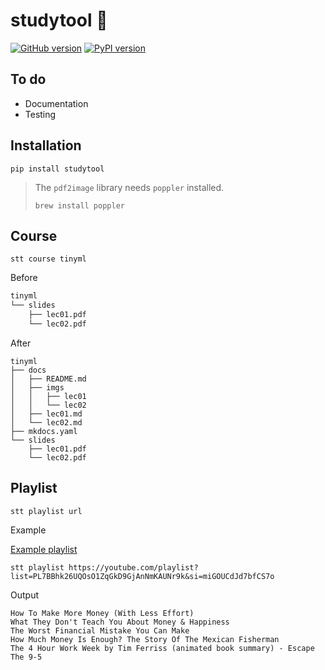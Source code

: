 # studytool 💼

[![GitHub version](https://badge.fury.io/gh/russhustle%2Fstudytool.svg)](https://badge.fury.io/gh/russhustle%2Fstudytool) [![PyPI version](https://badge.fury.io/py/studytool.svg)](https://badge.fury.io/py/studytool)

## To do

- Documentation
- Testing

## Installation

```shell
pip install studytool
```

> The `pdf2image` library needs `poppler` installed.
>
> ```shell
> brew install poppler
> ```

## Course

```
stt course tinyml
```

Before

```sh
tinyml
└── slides
    ├── lec01.pdf
    └── lec02.pdf
```

After

```
tinyml
├── docs
│   ├── README.md
│   ├── imgs
│   │   ├── lec01
│   │   └── lec02
│   ├── lec01.md
│   └── lec02.md
├── mkdocs.yaml
└── slides
    ├── lec01.pdf
    └── lec02.pdf
```

## Playlist

```shell
stt playlist url
```

Example

[Example playlist](https://youtube.com/playlist?list=PL7BBhk26UQOsO1ZqGkD9GjAnNmKAUNr9k&si=miGOUCdJd7bfCS7o)

```shell
stt playlist https://youtube.com/playlist?list=PL7BBhk26UQOsO1ZqGkD9GjAnNmKAUNr9k&si=miGOUCdJd7bfCS7o
```

Output

```
How To Make More Money (With Less Effort)
What They Don't Teach You About Money & Happiness
The Worst Financial Mistake You Can Make
How Much Money Is Enough? The Story Of The Mexican Fisherman
The 4 Hour Work Week by Tim Ferriss (animated book summary) - Escape The 9-5
```
